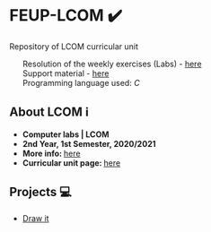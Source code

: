 # FEUP-LCOM :heavy_check_mark:
Repository of LCOM curricular unit<br>
<ul type="none">
  <li>Resolution of the weekly exercises (Labs) - <a href="https://github.com/TiagoCaldaSilva/FEUP-LCOM/tree/master/Pr%C3%A1ticas">here</a></li>
  <li>Support material - <a href="https://github.com/TiagoCaldaSilva/FEUP-LCOM/tree/master/Te%C3%B3ricas">here</a></li>
  <li>Programming language used: <em>C</em></li>
</ul>
 

## About LCOM :information_source:
<ul>
    <li><strong>Computer labs | LCOM</strong></li>
    <li><strong>2nd Year, 1st Semester, 2020/2021</strong></li>
    <li><strong>More info: </strong><a href="https://sigarra.up.pt/feup/pt/ucurr_geral.ficha_uc_view?pv_ocorrencia_id=459473">here</a></li>
    <li><strong>Curricular unit page: </strong><a href="https://web.fe.up.pt/~pfs/aulas/lcom2020/">here</a></li>
</ul>

## Projects :computer:

<ul>
  <li><strong></strong><a href="https://github.com/TiagoCaldaSilva/FEUP-LCOM/tree/master/Pr%C3%A1ticas/proj">Draw it</a></li>
</ul>
